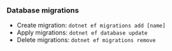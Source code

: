 ### Database migrations
- Create migration: `dotnet ef migrations add [name]`
- Apply migrations: `dotnet ef database update`
- Delete migrations: `dotnet ef migrations remove`
